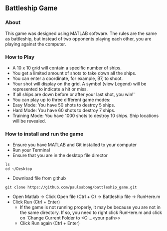 ## Battleship Game 
### About
This game was designed using MATLAB software. The rules are the same as battleship, but instead of two opponents playing each other, you are playing against the computer.
  
### How to Play 
* A 10 x 10 grid will contain a specific number of ships.
* You get a limited amount of shots to take down all the ships.
* You can enter a coordinate, for example, B7, to shoot.
* Your shot will display on the grid. A symbol (view Legend) will be represented to indicate a hit or miss.
* If all ships are down before or after your last shot, you win!'
* You can play up to three different game modes:
* Easy Mode: You have 50 shots to destroy 5 ships.
* Hard Mode: You have 60 shots to destroy 7 ships.
* Training Mode: You have 1000 shots to destroy 10 ships. Ship locations will be revealed.
  
### How to install and run the game
* Ensure you have MATLAB and Git installed to your computer
* Run your Terminal
* Ensure that you are in the desktop file director 
```
ls 
cd ~/Desktop
```
* Download file from github
```
git clone https://github.com/paulsabong/battleship_game.git
```
* Open Matlab -> Click Open file (Ctrl + O) -> Battleship file -> RunHere.m
* Click Run (Ctrl + Enter)
  * If the game is not running properly, it may be because you are not in the same directory. If so, you need to right click RunHere.m and click on 'Change Current Folder to <C:\...\<your path>>
  * Click Run again (Ctrl + Enter)
  
